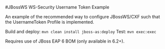 #JBossWS WS-Security Username Token Example

An example of the recommended way to configure JBossWS/CXF such that the
UsernameToken Profile is implemented.

Build and deploy: `mvn clean install jboss-as:deploy`
Test: `mvn exec:exec`

Requires use of JBoss EAP 6 BOM (only available in 6.2+).

